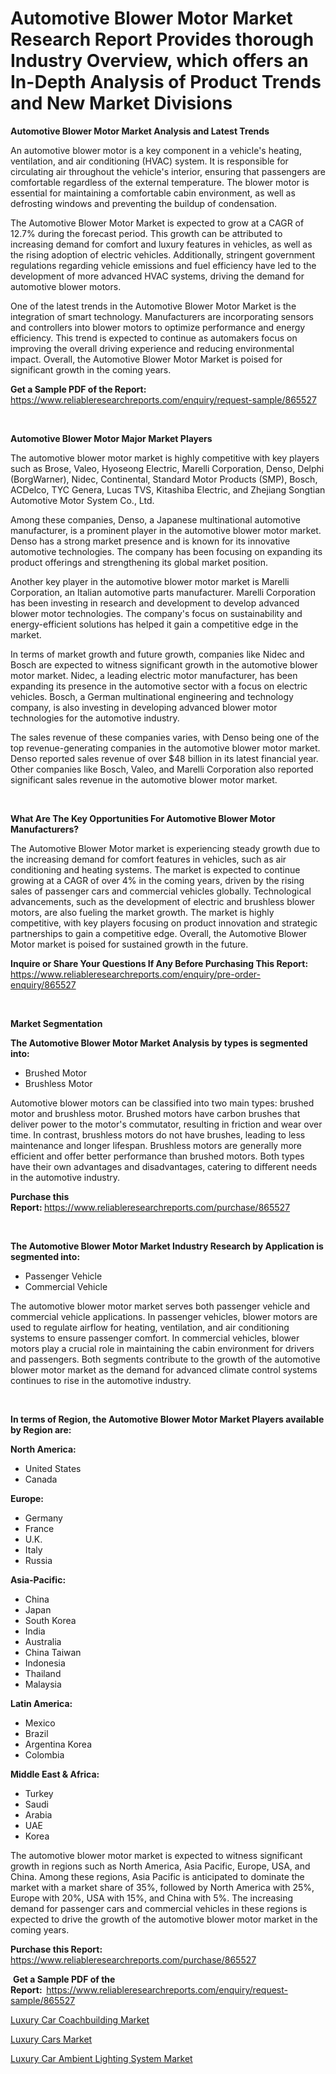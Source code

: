 <p><h1>Automotive Blower Motor Market Research Report Provides thorough Industry Overview, which offers an In-Depth Analysis of Product Trends and New Market Divisions</h1></p><p><strong>Automotive Blower Motor Market Analysis and Latest Trends</strong></p>
<p><p>An automotive blower motor is a key component in a vehicle's heating, ventilation, and air conditioning (HVAC) system. It is responsible for circulating air throughout the vehicle's interior, ensuring that passengers are comfortable regardless of the external temperature. The blower motor is essential for maintaining a comfortable cabin environment, as well as defrosting windows and preventing the buildup of condensation.</p><p>The Automotive Blower Motor Market is expected to grow at a CAGR of 12.7% during the forecast period. This growth can be attributed to increasing demand for comfort and luxury features in vehicles, as well as the rising adoption of electric vehicles. Additionally, stringent government regulations regarding vehicle emissions and fuel efficiency have led to the development of more advanced HVAC systems, driving the demand for automotive blower motors.</p><p>One of the latest trends in the Automotive Blower Motor Market is the integration of smart technology. Manufacturers are incorporating sensors and controllers into blower motors to optimize performance and energy efficiency. This trend is expected to continue as automakers focus on improving the overall driving experience and reducing environmental impact. Overall, the Automotive Blower Motor Market is poised for significant growth in the coming years.</p></p>
<p><strong>Get a Sample PDF of the Report:&nbsp;</strong> <a href="https://www.reliableresearchreports.com/enquiry/request-sample/865527">https://www.reliableresearchreports.com/enquiry/request-sample/865527</a></p>
<p>&nbsp;</p>
<p><strong>Automotive Blower Motor Major Market Players</strong></p>
<p><p>The automotive blower motor market is highly competitive with key players such as Brose, Valeo, Hyoseong Electric, Marelli Corporation, Denso, Delphi (BorgWarner), Nidec, Continental, Standard Motor Products (SMP), Bosch, ACDelco, TYC Genera, Lucas TVS, Kitashiba Electric, and Zhejiang Songtian Automotive Motor System Co., Ltd.</p><p>Among these companies, Denso, a Japanese multinational automotive manufacturer, is a prominent player in the automotive blower motor market. Denso has a strong market presence and is known for its innovative automotive technologies. The company has been focusing on expanding its product offerings and strengthening its global market position.</p><p>Another key player in the automotive blower motor market is Marelli Corporation, an Italian automotive parts manufacturer. Marelli Corporation has been investing in research and development to develop advanced blower motor technologies. The company's focus on sustainability and energy-efficient solutions has helped it gain a competitive edge in the market.</p><p>In terms of market growth and future growth, companies like Nidec and Bosch are expected to witness significant growth in the automotive blower motor market. Nidec, a leading electric motor manufacturer, has been expanding its presence in the automotive sector with a focus on electric vehicles. Bosch, a German multinational engineering and technology company, is also investing in developing advanced blower motor technologies for the automotive industry.</p><p>The sales revenue of these companies varies, with Denso being one of the top revenue-generating companies in the automotive blower motor market. Denso reported sales revenue of over $48 billion in its latest financial year. Other companies like Bosch, Valeo, and Marelli Corporation also reported significant sales revenue in the automotive blower motor market.</p></p>
<p>&nbsp;</p>
<p><strong>What Are The Key Opportunities For Automotive Blower Motor Manufacturers?</strong></p>
<p><p>The Automotive Blower Motor market is experiencing steady growth due to the increasing demand for comfort features in vehicles, such as air conditioning and heating systems. The market is expected to continue growing at a CAGR of over 4% in the coming years, driven by the rising sales of passenger cars and commercial vehicles globally. Technological advancements, such as the development of electric and brushless blower motors, are also fueling the market growth. The market is highly competitive, with key players focusing on product innovation and strategic partnerships to gain a competitive edge. Overall, the Automotive Blower Motor market is poised for sustained growth in the future.</p></p>
<p><strong>Inquire or Share Your Questions If Any Before Purchasing This Report:</strong> <a href="https://www.reliableresearchreports.com/enquiry/pre-order-enquiry/865527">https://www.reliableresearchreports.com/enquiry/pre-order-enquiry/865527</a></p>
<p>&nbsp;</p>
<p><strong>Market Segmentation</strong></p>
<p><strong>The Automotive Blower Motor Market Analysis by types is segmented into:</strong></p>
<p><ul><li>Brushed Motor</li><li>Brushless Motor</li></ul></p>
<p><p>Automotive blower motors can be classified into two main types: brushed motor and brushless motor. Brushed motors have carbon brushes that deliver power to the motor's commutator, resulting in friction and wear over time. In contrast, brushless motors do not have brushes, leading to less maintenance and longer lifespan. Brushless motors are generally more efficient and offer better performance than brushed motors. Both types have their own advantages and disadvantages, catering to different needs in the automotive industry.</p></p>
<p><strong>Purchase this Report:&nbsp;</strong><a href="https://www.reliableresearchreports.com/purchase/865527">https://www.reliableresearchreports.com/purchase/865527</a></p>
<p>&nbsp;</p>
<p><strong>The Automotive Blower Motor Market Industry Research by Application is segmented into:</strong></p>
<p><ul><li>Passenger Vehicle</li><li>Commercial Vehicle</li></ul></p>
<p><p>The automotive blower motor market serves both passenger vehicle and commercial vehicle applications. In passenger vehicles, blower motors are used to regulate airflow for heating, ventilation, and air conditioning systems to ensure passenger comfort. In commercial vehicles, blower motors play a crucial role in maintaining the cabin environment for drivers and passengers. Both segments contribute to the growth of the automotive blower motor market as the demand for advanced climate control systems continues to rise in the automotive industry.</p></p>
<p>&nbsp;</p>
<p><strong>In terms of Region, the Automotive Blower Motor Market Players available by Region are:</strong></p>
<p>
    <p> <strong> North America: </strong>
        <ul>
            <li>United States</li>
            <li>Canada</li>
        </ul>
        </p> 
    <p> <strong> Europe: </strong>
        <ul>
            <li>Germany</li>
            <li>France</li>
            <li>U.K.</li>
            <li>Italy</li>
            <li>Russia</li>
        </ul>
        </p> 
    <p> <strong> Asia-Pacific: </strong>
        <ul>
            <li>China</li>
            <li>Japan</li>
            <li>South Korea</li>
            <li>India</li>
            <li>Australia</li>
            <li>China Taiwan</li>
            <li>Indonesia</li>
            <li>Thailand</li>
            <li>Malaysia</li>
        </ul>
        </p> 
    <p> <strong> Latin America: </strong>
        <ul>
            <li>Mexico</li>
            <li>Brazil</li>
            <li>Argentina Korea</li>
            <li>Colombia</li>
        </ul>
        </p> 
    <p> <strong> Middle East & Africa: </strong>
        <ul>
            <li>Turkey</li>
            <li>Saudi</li>
            <li>Arabia</li>
            <li>UAE</li>
            <li>Korea</li>
        </ul>
    </p>
    </p>
<p><p>The automotive blower motor market is expected to witness significant growth in regions such as North America, Asia Pacific, Europe, USA, and China. Among these regions, Asia Pacific is anticipated to dominate the market with a market share of 35%, followed by North America with 25%, Europe with 20%, USA with 15%, and China with 5%. The increasing demand for passenger cars and commercial vehicles in these regions is expected to drive the growth of the automotive blower motor market in the coming years.</p></p>
<p><strong>Purchase this Report: </strong><a href="https://www.reliableresearchreports.com/purchase/865527">https://www.reliableresearchreports.com/purchase/865527</a></p>
<p>&nbsp;<strong>Get a Sample PDF of the Report:&nbsp;&nbsp;</strong><a href="https://www.reliableresearchreports.com/enquiry/request-sample/865527">https://www.reliableresearchreports.com/enquiry/request-sample/865527</a></p>
<p><strong></strong></p>
<p><p><a href="https://github.com/shotows/Market-Research-Report-List-1/blob/main/luxury-car-coachbuilding-market.md">Luxury Car Coachbuilding Market</a></p><p><a href="https://github.com/Sinjinluong3e0awx2m195k76/Market-Research-Report-List-1/blob/main/luxury-cars-market.md">Luxury Cars Market</a></p><p><a href="https://github.com/beatblasta/Market-Research-Report-List-2/blob/main/luxury-car-ambient-lighting-system-market.md">Luxury Car Ambient Lighting System Market</a></p></p>